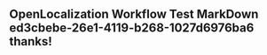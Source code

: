 <properties
ms.topic="hero-topic"
ms.test1="hero-topic"
ms.test2="test"/>

## OpenLocalization Workflow Test MarkDown ed3cbebe-26e1-4119-b268-1027d6976ba6 thanks!
